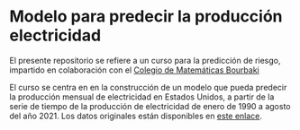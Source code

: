 # Modelo para predecir la producción electricidad 

El presente repositorio se refiere a un curso para la predicción de riesgo, impartido en colaboración con el [Colegio de Matemáticas Bourbaki](https://www.colegio-bourbaki.com/) 

El curso se centra en en la construcción de un modelo que pueda predecir la producción mensual de electricidad en Estados Unidos, a partir de la serie de tiempo de la producción de electricidad de enero de 1990 a agosto del año 2021. Los datos originales están disponibles en [este enlace](https://fred.stlouisfed.org/series/IPG2211A2N).
